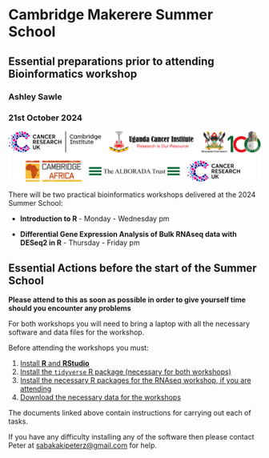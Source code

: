 # Cambridge Makerere Summer School
## Essential preparations prior to attending Bioinformatics workshop
### Ashley Sawle
### 21st October 2024

![](./images/Logos2024.png)

There will be two practical bioinformatics workshops delivered at the 2024 Summer School:

* **Introduction to R**  - Monday - Wednesday pm

* **Differential Gene Expression Analysis of Bulk RNAseq data with DESeq2 in R** - Thursday - Friday pm

## **Essential Actions before the start of the Summer School** 

**Please attend to this as soon as possible in order to give yourself time should you encounter any problems**

For both workshops you will need to bring a laptop with all the necessary
software and data files for the workshop. 

Before attending the workshops you must:

1. [Install **R** and **RStudio**](Precourse_Instructions.html#installing-r-and-rstudio)
2. [Install the `tidyverse` R package (necessary for both workshops)](Precourse_Instructions.html#installing-the-tidyverse-r-package)
2. [Install the necessary R packages for the RNAseq workshop, if you are attending](Precourse_Instructions.html#installing-packages-for-the-differential-gene-expression-analysis-workshop)
3. [Download the necessary data for the workshops](Precourse_Instructions.html#downloading-the-data)

The documents linked above contain instructions for carrying out each of tasks.

If you have any difficulty installing any of the software then please contact
Peter at sabakakipeterz@gmail.com for help.

